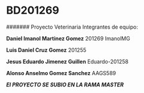 # BD201269
####### Proyecto Veterinaria
Integrantes de equipo:

**Daniel Imanol Martinez Gomez**     201269  ImanolMG

**Luis Daniel Cruz Gomez**        201255

**Jesus Eduardo Jimenez Guillen**    Eduardo-201258 





**Alonso Anselmo Gomez Sanchez**     AAGS589

***El PROYECTO SE SUBIO EN LA RAMA MASTER***

